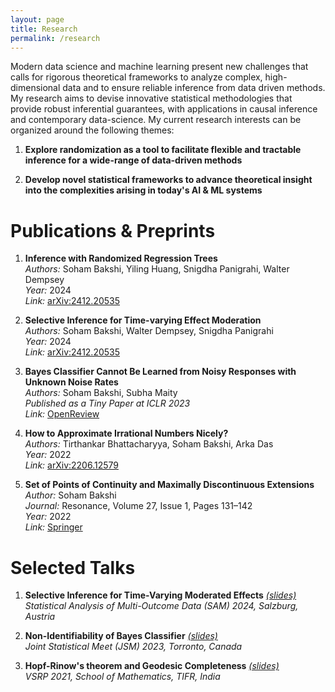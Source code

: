 ```yaml
---
layout: page
title: Research
permalink: /research
---
```


Modern data science and machine learning present new challenges that calls for rigorous theoretical frameworks to analyze complex, high-dimensional data and to ensure reliable inference from data driven methods. My research aims to devise innovative statistical methodologies that provide robust inferential guarantees, with applications in causal inference and contemporary data-science. My current research interests can be organized around the following themes: 

1. **Explore randomization as a tool to facilitate flexible and tractable inference for a wide-range of data-driven methods**

2. **Develop novel statistical frameworks to advance theoretical insight into the complexities arising in today's AI & ML systems**

# Publications & Preprints

1. **Inference with Randomized Regression Trees**  
   *Authors:* Soham Bakshi, Yiling Huang, Snigdha Panigrahi, Walter Dempsey  
   *Year:* 2024  
   *Link:* [arXiv:2412.20535](https://arxiv.org/abs/2412.20535)

2. **Selective Inference for Time-varying Effect Moderation**  
   *Authors:* Soham Bakshi, Walter Dempsey, Snigdha Panigrahi  
   *Year:* 2024  
   *Link:* [arXiv:2412.20535](https://arxiv.org/abs/2411.15908)

3. **Bayes Classifier Cannot Be Learned from Noisy Responses with Unknown Noise Rates**  
   *Authors:* Soham Bakshi, Subha Maity  
   *Published as a Tiny Paper at ICLR 2023*  
   *Link:* [OpenReview](https://openreview.net/forum?id=U4o5iSWSaD)

4. **How to Approximate Irrational Numbers Nicely?**  
   *Authors:* Tirthankar Bhattacharyya, Soham Bakshi, Arka Das  
   *Year:* 2022  
   *Link:* [arXiv:2206.12579](https://arxiv.org/abs/2206.12579)

5. **Set of Points of Continuity and Maximally Discontinuous Extensions**  
   *Author:* Soham Bakshi  
   *Journal:* Resonance, Volume 27, Issue 1, Pages 131–142  
   *Year:* 2022  
   *Link:* [Springer](https://doi.org/10.1007/s12045-022-1298-1)


# Selected Talks

1. **Selective Inference for Time-Varying Moderated Effects** [*(slides)*](/assets/file/SIMRTSlides.pdf)  
   *Statistical Analysis of Multi-Outcome Data (SAM) 2024, Salzburg, Austria*
   
2. **Non-Identifiability of Bayes Classifier** [*(slides)*](/assets/file/slides_jsm.pdf)  
   *Joint Statistical Meet (JSM) 2023, Torronto, Canada*
   
3. **Hopf-Rinow's theorem and Geodesic Completeness** [*(slides)*](/assets/file/VSRP.pdf)  
   *VSRP 2021, School of Mathematics, TIFR, India*
